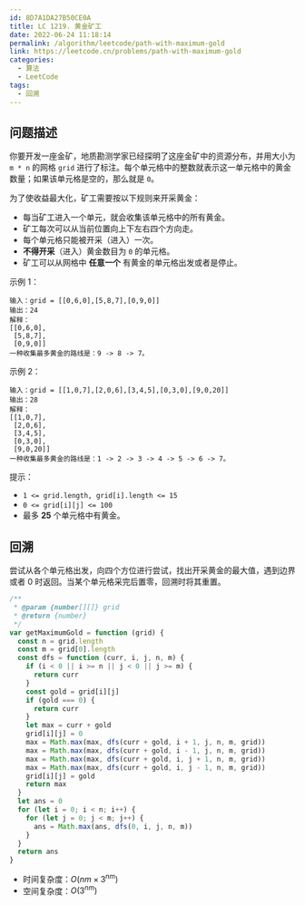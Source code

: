 ```yaml
---
id: 8D7A1DA27B50CE0A
title: LC 1219. 黄金矿工
date: 2022-06-24 11:18:14
permalink: /algorithm/leetcode/path-with-maximum-gold
link: https://leetcode.cn/problems/path-with-maximum-gold
categories:
  - 算法
  - LeetCode
tags:
  - 回溯
---
```


<Level :type='2'/>

## 问题描述

你要开发一座金矿，地质勘测学家已经探明了这座金矿中的资源分布，并用大小为 `m * n` 的网格 `grid` 进行了标注。每个单元格中的整数就表示这一单元格中的黄金数量；如果该单元格是空的，那么就是 `0`。

为了使收益最大化，矿工需要按以下规则来开采黄金：

- 每当矿工进入一个单元，就会收集该单元格中的所有黄金。
- 矿工每次可以从当前位置向上下左右四个方向走。
- 每个单元格只能被开采（进入）一次。
- **不得开采**（进入）黄金数目为 `0` 的单元格。
- 矿工可以从网格中 **任意一个** 有黄金的单元格出发或者是停止。

示例 1：

```text
输入：grid = [[0,6,0],[5,8,7],[0,9,0]]
输出：24
解释：
[[0,6,0],
 [5,8,7],
 [0,9,0]]
一种收集最多黄金的路线是：9 -> 8 -> 7。
```

示例 2：

```text
输入：grid = [[1,0,7],[2,0,6],[3,4,5],[0,3,0],[9,0,20]]
输出：28
解释：
[[1,0,7],
 [2,0,6],
 [3,4,5],
 [0,3,0],
 [9,0,20]]
一种收集最多黄金的路线是：1 -> 2 -> 3 -> 4 -> 5 -> 6 -> 7。
```

提示：

- `1 <= grid.length, grid[i].length <= 15`
- `0 <= grid[i][j] <= 100`
- 最多 **25** 个单元格中有黄金。

## 回溯

尝试从各个单元格出发，向四个方位进行尝试，找出开采黄金的最大值，遇到边界或者 $0$ 时返回。当某个单元格采完后置零，回溯时将其重置。

```javascript
/**
 * @param {number[][]} grid
 * @return {number}
 */
var getMaximumGold = function (grid) {
  const n = grid.length
  const m = grid[0].length
  const dfs = function (curr, i, j, n, m) {
    if (i < 0 || i >= n || j < 0 || j >= m) {
      return curr
    }
    const gold = grid[i][j]
    if (gold === 0) {
      return curr
    }
    let max = curr + gold
    grid[i][j] = 0
    max = Math.max(max, dfs(curr + gold, i + 1, j, n, m, grid))
    max = Math.max(max, dfs(curr + gold, i - 1, j, n, m, grid))
    max = Math.max(max, dfs(curr + gold, i, j + 1, n, m, grid))
    max = Math.max(max, dfs(curr + gold, i, j - 1, n, m, grid))
    grid[i][j] = gold
    return max
  }
  let ans = 0
  for (let i = 0; i < n; i++) {
    for (let j = 0; j < m; j++) {
      ans = Math.max(ans, dfs(0, i, j, n, m))
    }
  }
  return ans
}
```

- 时间复杂度：$O(nm \times 3^{nm})$
- 空间复杂度：$O(3^{nm})$
